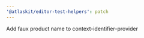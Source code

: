 ```yaml
---
'@atlaskit/editor-test-helpers': patch
---
```


Add faux product name to context-identifier-provider
